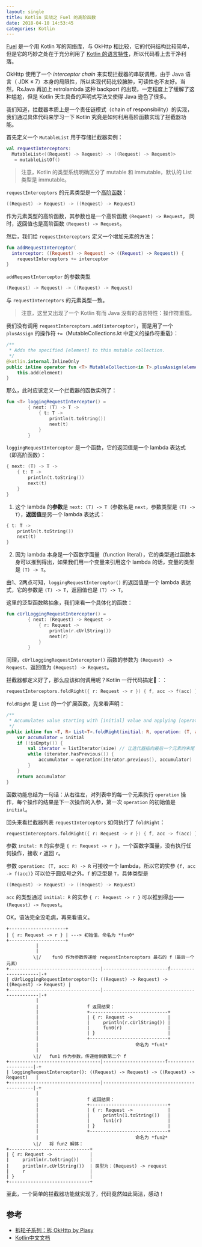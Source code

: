 ```yaml
---
layout: single
title: Kotlin 实战之 Fuel 的高阶函数
date: 2018-04-10 14:53:45
categories: Kotlin
---
```


[Fuel](https://github.com/kittinunf/Fuel) 是一个用 Kotlin 写的网络库，与 OkHttp 相比较，它的代码结构比较简单，但是它的巧妙之处在于充分利用了 [Kotlin 的语言特性](https://github.com/LyndonChin/kotlin-docs-zh)，所以代码看上去干净利落。

OkHttp 使用了一个 *interceptor chain* 来实现拦截器的串联调用，由于 Java 语言（ JDK ≤ 7）本身的局限性，所以实现代码比较臃肿，可读性也不友好。当然，RxJava 再加上 retrolambda 这种 backport 的出现，一定程度上了缓解了这种尴尬，但是 Kotlin 天生具备的声明式写法又使得 Java 逊色了很多。

我们知道，拦截器本质上是一个责任链模式（chain of responsibility）的实现，我们通过具体代码来学习一下 Kotlin 究竟是如何利用高阶函数实现了拦截器功能。

首先定义一个 `MutableList` 用于存储拦截器实例：

```kotlin
val requestInterceptors: 
  MutableList<((Request) -> Request) -> ((Request) -> Request)> 
   = mutableListOf()
```

> 注意，Kotlin 的类型系统明确区分了 mutable 和 immutable，默认的 List 类型是 immutable。

`requestInterceptors` 的元素类型是一个[高阶函数](https://github.com/LyndonChin/kotlin-docs-zh/blob/master/functions-and-lambdas/02_lambdas.md)：

```kotlin
((Request) -> Request) -> ((Request) -> Request)
```

作为元素类型的高阶函数，其参数也是一个高阶函数 `(Request) -> Request`， 同时，返回值也是高阶函数 `(Request) -> Request`。

然后，我们给 `requestInterceptors` 定义一个增加元素的方法：

```kotlin
fun addRequestInterceptor(
  interceptor: ((Request) -> Request) -> ((Request) -> Request)) {
    requestInterceptors += interceptor
}
```

`addRequestInterceptor` 的参数类型

```kotlin
(Request) -> Request) -> ((Request) -> Request)
```

与 `requestInterceptors` 的元素类型一致。

> 注意，这里又出现了一个 Kotlin 有而 Java 没有的语言特性：操作符重载。

我们没有调用 `requestInterceptors.add(interceptor)`，而是用了一个 `plusAssign` 的操作符 `+=`（MutableCollections.kt 中定义的操作符重载）：

```kotlin
/**
 * Adds the specified [element] to this mutable collection.
 */
@kotlin.internal.InlineOnly
public inline operator fun <T> MutableCollection<in T>.plusAssign(element: T) {
    this.add(element)
}
```

那么，此时应该定义一个拦截器的函数实例了：

```kotlin
fun <T> loggingRequestInterceptor() =
        { next: (T) -> T ->
            { t: T ->
                println(t.toString())
                next(t)
            }
        }
```

`loggingRequestInterceptor` 是一个函数，它的返回值是一个 lambda 表达式（即高阶函数）：

```kotlin
{ next: (T) -> T ->
    { t: T ->
        println(t.toString())
        next(t)
    }
}
```

1) 这个 lambda 的**参数**是 `next: (T) -> T`（参数名是 `next`，参数类型是 `(T) -> T`），**返回值**是另一个 lambda 表达式：

```kotlin
{ t: T ->
    println(t.toString())
    next(t)
}
```

2) 因为 lambda 本身是一个函数字面量（function literal），它的类型通过函数本身可以推到得出，如果我们用一个变量来引用这个 lambda 的话，变量的类型是 `(T) -> T`。

由1、2两点可知，`loggingRequestInterceptor()` 的返回值是一个 lambda 表达式，它的参数是 `(T) -> T`，返回值也是 `(T) -> T`。

这里的泛型函数略抽象，我们来看一个具体化的函数：

```kotlin
fun cUrlLoggingRequestInterceptor() =
        { next: (Request) -> Request ->
            { r: Request ->
                println(r.cUrlString())
                next(r)
            }
        }
```

同理，`cUrlLoggingRequestInterceptor()` 函数的参数为 `(Request) -> Request`、返回值为 `(Request) -> Request`。

拦截器都定义好了，那么应该如何调用呢？Kotlin 一行代码搞定🤟：：

```kotlin
requestInterceptors.foldRight({ r: Request -> r }) { f, acc -> f(acc) }
```

`foldRight` 是 `List` 的一个扩展函数，先来看声明：

```kotlin
/**
 * Accumulates value starting with [initial] value and applying [operation] from right to left to each element and current accumulator value.
 */
public inline fun <T, R> List<T>.foldRight(initial: R, operation: (T, acc: R) -> R): R {
    var accumulator = initial
    if (!isEmpty()) {
        val iterator = listIterator(size) // 让迭代器指向最后一个元素的末尾
        while (iterator.hasPrevious()) {
            accumulator = operation(iterator.previous(), accumulator)
        }
    }
    return accumulator
}
```

函数功能总结为一句话：从右往左，对列表中的每一个元素执行 `operation` 操作，每个操作的结果是下一次操作的入参，第一次 `operation` 的初始值是 `initial`。

回头来看拦截器列表 `requestInterceptors` 如何执行了 `foldRight`：

```kotlin
requestInterceptors.foldRight({ r: Request -> r }) { f, acc -> f(acc) }
```

参数 `inital: R` 的实参是 `{ r: Request -> r }`，一个函数字面量，没有执行任何操作，接收 `r` 返回 `r`。

参数 `operation: (T, acc: R) -> R` 可接收一个 lambda，所以它的实参 `{f, acc -> f(acc)}` 可以位于圆括号之外。`f` 的泛型是 `T`，具体类型是 

```kotlin
((Request) -> Request) -> ((Request) -> Request)
```

`acc` 的类型通过 `initial: R` 的实参 `{ r: Request -> r }` 可以推到得出——`(Request) -> Request`。

OK，语法完全没毛病，再来看语义。

    +---------------------+
    | { r: Request -> r } | ---> 初始值，命名为 *fun0*
    +---------------------+
               |
               |
              \|/    fun0 作为参数传递给 requestInterceptors 最右的 f（最后一个元素）
    +----------------------------------|------------------------f---------------------|-+
    | cUrlLoggingRequestInterceptor(): ((Request) -> Request) -> ((Request) -> Request) |
    +----------------------------------|----------------------------------------------|-+
               |
               |                  f 返回结果：
               |                  +-----------------------------+
               |                  | { r: Request ->             |
               |                  |     println(r.cUrlString()) |
               |                  |     fun0(r)                 |
               |                  | }                           |
               |                  +-----------------------------+
               |                                    命名为 *fun1*
               |  
              \|/   fun1 作为参数，传递给倒数第二个 f
    +----------------------------------|-----------------------f--------------------|-+
    | loggingRequestInterceptor(): ((Request) -> Request) -> ((Request) -> Request)   |
    +----------------------------------|--------------------------------------------|-+
               |
               |                  f 返回结果：
               |                  +-----------------------------+
               |                  | { r: Request ->             |
               |                  |     println(1.toString())   |
               |                  |     fun1(r)                 |
               |                  | }                           |
               |                  +-----------------------------+
               |                                    命名为 *fun2*
              \|/   将 fun2 解体：
    +------------------------------+
    | { r: Request ->              |
    |     println(r.toString())    |
    |     println(r.cUrlString())  | 类型为：(Request) -> request
    |     r                        |
    | }                            |
    +------------------------------+

至此，一个简单的拦截器功能就实现了，代码竟然如此简洁，感动！

参考
---
* [拆轮子系列：拆 OkHttp by Piasy](https://blog.piasy.com/2016/07/11/Understand-OkHttp/)
* [Kotlin中文文档](https://github.com/LyndonChin/kotlin-docs-zh)
